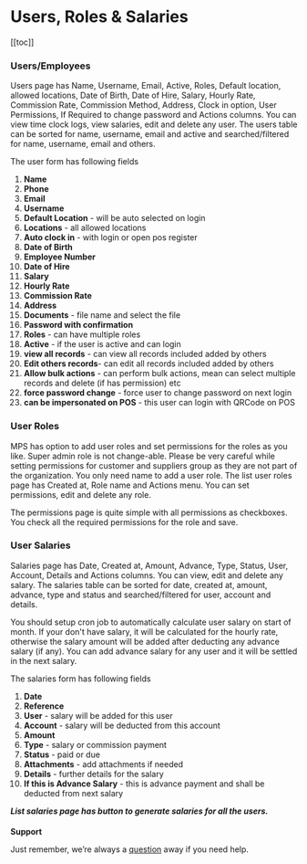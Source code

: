 # Users, Roles & Salaries

[[toc]]

### Users/Employees

Users page has Name, Username, Email, Active, Roles, Default location, allowed locations, Date of Birth, Date of Hire, Salary, Hourly Rate, Commission Rate, Commission Method, Address, Clock in option, User Permissions, If Required to change password and Actions columns. You can view time clock logs, view salaries, edit and delete any user. The users table can be sorted for name, username, email and active and searched/filtered for name, username, email and others.

The user form has following fields

1.  **Name**
2.  **Phone**
3.  **Email**
4.  **Username**
5.  **Default Location** - will be auto selected on login
6.  **Locations** - all allowed locations
7.  **Auto clock in** - with login or open pos register
8.  **Date of Birth**
9.  **Employee Number**
10. **Date of Hire**
11. **Salary**
12. **Hourly Rate**
13. **Commission Rate**
14. **Address**
15. **Documents** - file name and select the file
16. **Password with confirmation**
17. **Roles** - can have multiple roles
18. **Active** - if the user is active and can login
19. **view all records** - can view all records included added by others
20. **Edit others records**- can edit all records included added by others
21. **Allow bulk actions** - can perform bulk actions, mean can select multiple records and delete (if has permission) etc
22. **force password change** - force user to change password on next login
23. **can be impersonated on POS** - this user can login with QRCode on POS

### User Roles

MPS has option to add user roles and set permissions for the roles as you like. Super admin role is not change-able. Please be very careful while setting permissions for customer and suppliers group as they are not part of the organization. You only need name to add a user role. The list user roles page has Created at, Role name and Actions menu. You can set permissions, edit and delete any role.

The permissions page is quite simple with all permissions as checkboxes. You check all the required permissions for the role and save.

### User Salaries

Salaries page has Date, Created at, Amount, Advance, Type, Status, User, Account, Details and Actions columns. You can view, edit and delete any salary. The salaries table can be sorted for date, created at, amount, advance, type and status and searched/filtered for user, account and details.

You should setup cron job to automatically calculate user salary on start of month. If your don't have salary, it will be calculated for the hourly rate, otherwise the salary amount will be added after deducting any advance salary (if any). You can add advance salary for any user and it will be settled in the next salary.

The salaries form has following fields

1.  **Date**
2.  **Reference**
3.  **User** - salary will be added for this user
4.  **Account** - salary will be deducted from this account
5.  **Amount**
6.  **Type** - salary or commission payment
7.  **Status** - paid or due
8.  **Attachments** - add attachments if needed
9.  **Details** - further details for the salary
10. **If this is Advance Salary** - this is advance payment and shall be deducted from next salary

**_List salaries page has button to generate salaries for all the users._**

####

**Support**

Just remember, we’re always a [question](https://tecdiary.net/support/modern-point-of-sale-solution/ask_question) away if you need help.
